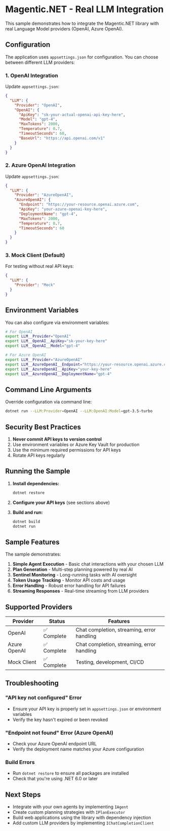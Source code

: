 # Magentic.NET - Real LLM Integration

This sample demonstrates how to integrate the Magentic.NET library with real Language Model providers (OpenAI, Azure OpenAI).

## Configuration

The application uses `appsettings.json` for configuration. You can choose between different LLM providers:

### 1. OpenAI Integration

Update `appsettings.json`:

```json
{
  "LLM": {
    "Provider": "OpenAI",
    "OpenAI": {
      "ApiKey": "sk-your-actual-openai-api-key-here",
      "Model": "gpt-4",
      "MaxTokens": 2000,
      "Temperature": 0.7,
      "TimeoutSeconds": 60,
      "BaseUrl": "https://api.openai.com/v1"
    }
  }
}
```

### 2. Azure OpenAI Integration

Update `appsettings.json`:

```json
{
  "LLM": {
    "Provider": "AzureOpenAI",
    "AzureOpenAI": {
      "Endpoint": "https://your-resource.openai.azure.com",
      "ApiKey": "your-azure-openai-key-here",
      "DeploymentName": "gpt-4",
      "MaxTokens": 2000,
      "Temperature": 0.7,
      "TimeoutSeconds": 60
    }
  }
}
```

### 3. Mock Client (Default)

For testing without real API keys:

```json
{
  "LLM": {
    "Provider": "Mock"
  }
}
```

## Environment Variables

You can also configure via environment variables:

```bash
# For OpenAI
export LLM__Provider="OpenAI"
export LLM__OpenAI__ApiKey="sk-your-key-here"
export LLM__OpenAI__Model="gpt-4"

# For Azure OpenAI  
export LLM__Provider="AzureOpenAI"
export LLM__AzureOpenAI__Endpoint="https://your-resource.openai.azure.com"
export LLM__AzureOpenAI__ApiKey="your-key-here"
export LLM__AzureOpenAI__DeploymentName="gpt-4"
```

## Command Line Arguments

Override configuration via command line:

```bash
dotnet run --LLM:Provider=OpenAI --LLM:OpenAI:Model=gpt-3.5-turbo
```

## Security Best Practices

1. **Never commit API keys to version control**
2. Use environment variables or Azure Key Vault for production
3. Use the minimum required permissions for API keys
4. Rotate API keys regularly

## Running the Sample

1. **Install dependencies:**
   ```bash
   dotnet restore
   ```

2. **Configure your API keys** (see sections above)

3. **Build and run:**
   ```bash
   dotnet build
   dotnet run
   ```

## Sample Features

The sample demonstrates:

1. **Simple Agent Execution** - Basic chat interactions with your chosen LLM
2. **Plan Generation** - Multi-step planning powered by real AI
3. **Sentinel Monitoring** - Long-running tasks with AI oversight
4. **Token Usage Tracking** - Monitor API costs and usage
5. **Error Handling** - Robust error handling for API failures
6. **Streaming Responses** - Real-time streaming from LLM providers

## Supported Providers

| Provider | Status | Features |
|----------|--------|----------|
| OpenAI | ✅ Complete | Chat completion, streaming, error handling |
| Azure OpenAI | ✅ Complete | Chat completion, streaming, error handling |
| Mock Client | ✅ Complete | Testing, development, CI/CD |

## Troubleshooting

### "API key not configured" Error
- Ensure your API key is properly set in `appsettings.json` or environment variables
- Verify the key hasn't expired or been revoked

### "Endpoint not found" Error (Azure OpenAI)
- Check your Azure OpenAI endpoint URL
- Verify the deployment name matches your Azure configuration

### Build Errors
- Run `dotnet restore` to ensure all packages are installed
- Check that you're using .NET 6.0 or later

## Next Steps

- Integrate with your own agents by implementing `IAgent`
- Create custom planning strategies with `IPlanExecutor`
- Build web applications using the library with dependency injection
- Add custom LLM providers by implementing `IChatCompletionClient`